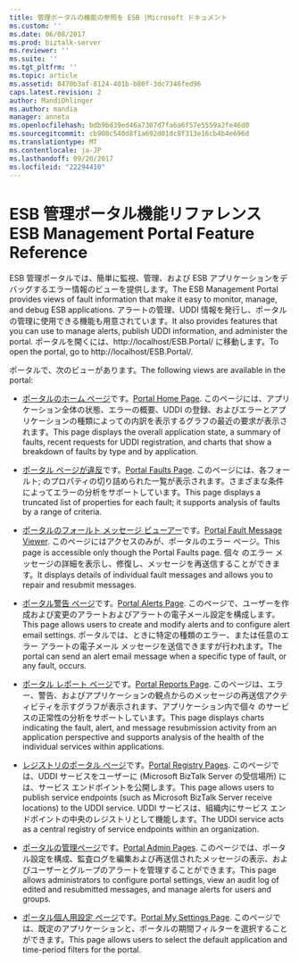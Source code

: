 ```yaml
---
title: 管理ポータルの機能の参照を ESB |Microsoft ドキュメント
ms.custom: ''
ms.date: 06/08/2017
ms.prod: biztalk-server
ms.reviewer: ''
ms.suite: ''
ms.tgt_pltfrm: ''
ms.topic: article
ms.assetid: 8470b3af-8124-401b-b80f-3dc7346fed96
caps.latest.revision: 2
author: MandiOhlinger
ms.author: mandia
manager: anneta
ms.openlocfilehash: bdb9bd39ed46a7307d7fa6a6f57e5559a2fe46d0
ms.sourcegitcommit: cb908c540d8f1a692d01dc8f313e16cb4b4e696d
ms.translationtype: MT
ms.contentlocale: ja-JP
ms.lasthandoff: 09/20/2017
ms.locfileid: "22294410"
---
```

# <a name="esb-management-portal-feature-reference"></a><span data-ttu-id="a6c9a-102">ESB 管理ポータル機能リファレンス</span><span class="sxs-lookup"><span data-stu-id="a6c9a-102">ESB Management Portal Feature Reference</span></span>
<span data-ttu-id="a6c9a-103">ESB 管理ポータルでは、簡単に監視、管理、および ESB アプリケーションをデバッグするエラー情報のビューを提供します。</span><span class="sxs-lookup"><span data-stu-id="a6c9a-103">The ESB Management Portal provides views of fault information that make it easy to monitor, manage, and debug ESB applications.</span></span> <span data-ttu-id="a6c9a-104">アラートの管理、UDDI 情報を発行し、ポータルの管理に使用できる機能も用意されています。</span><span class="sxs-lookup"><span data-stu-id="a6c9a-104">It also provides features that you can use to manage alerts, publish UDDI information, and administer the portal.</span></span> <span data-ttu-id="a6c9a-105">ポータルを開くには、http://localhost/ESB.Portal/ に移動します。</span><span class="sxs-lookup"><span data-stu-id="a6c9a-105">To open the portal, go to http://localhost/ESB.Portal/.</span></span>  
  
 <span data-ttu-id="a6c9a-106">ポータルで、次のビューがあります。</span><span class="sxs-lookup"><span data-stu-id="a6c9a-106">The following views are available in the portal:</span></span>  
  
-   <span data-ttu-id="a6c9a-107">[ポータルのホーム ページ](../esb-toolkit/portal-home-page.md)です。</span><span class="sxs-lookup"><span data-stu-id="a6c9a-107">[Portal Home Page](../esb-toolkit/portal-home-page.md).</span></span> <span data-ttu-id="a6c9a-108">このページには、アプリケーション全体の状態、エラーの概要、UDDI の登録、およびエラーとアプリケーションの種類によっての内訳を表示するグラフの最近の要求が表示されます。</span><span class="sxs-lookup"><span data-stu-id="a6c9a-108">This page displays the overall application state, a summary of faults, recent requests for UDDI registration, and charts that show a breakdown of faults by type and by application.</span></span>  
  
-   <span data-ttu-id="a6c9a-109">[ポータル ページが違反](../esb-toolkit/portal-faults-page.md)です。</span><span class="sxs-lookup"><span data-stu-id="a6c9a-109">[Portal Faults Page](../esb-toolkit/portal-faults-page.md).</span></span> <span data-ttu-id="a6c9a-110">このページには、各フォールト; のプロパティの切り詰められた一覧が表示されます。さまざまな条件によってエラーの分析をサポートしています。</span><span class="sxs-lookup"><span data-stu-id="a6c9a-110">This page displays a truncated list of properties for each fault; it supports analysis of faults by a range of criteria.</span></span>  
  
-   <span data-ttu-id="a6c9a-111">[ポータルのフォールト メッセージ ビューアー](../esb-toolkit/portal-fault-message-viewer.md)です。</span><span class="sxs-lookup"><span data-stu-id="a6c9a-111">[Portal Fault Message Viewer](../esb-toolkit/portal-fault-message-viewer.md).</span></span> <span data-ttu-id="a6c9a-112">このページにはアクセスのみが、ポータルのエラー ページ。</span><span class="sxs-lookup"><span data-stu-id="a6c9a-112">This page is accessible only though the Portal Faults page.</span></span> <span data-ttu-id="a6c9a-113">個々 のエラー メッセージの詳細を表示し、修復し、メッセージを再送信することができます。</span><span class="sxs-lookup"><span data-stu-id="a6c9a-113">It displays details of individual fault messages and allows you to repair and resubmit messages.</span></span>  
  
-   <span data-ttu-id="a6c9a-114">[ポータル警告 ページ](../esb-toolkit/portal-alerts-page.md)です。</span><span class="sxs-lookup"><span data-stu-id="a6c9a-114">[Portal Alerts Page](../esb-toolkit/portal-alerts-page.md).</span></span> <span data-ttu-id="a6c9a-115">このページで、ユーザーを作成および変更のアラートおよびアラートの電子メール設定を構成します。</span><span class="sxs-lookup"><span data-stu-id="a6c9a-115">This page allows users to create and modify alerts and to configure alert email settings.</span></span> <span data-ttu-id="a6c9a-116">ポータルでは、ときに特定の種類のエラー、または任意のエラー アラートの電子メール メッセージを送信できますが行われます。</span><span class="sxs-lookup"><span data-stu-id="a6c9a-116">The portal can send an alert email message when a specific type of fault, or any fault, occurs.</span></span>  
  
-   <span data-ttu-id="a6c9a-117">[ポータル レポート ページ](../esb-toolkit/portal-reports-page.md)です。</span><span class="sxs-lookup"><span data-stu-id="a6c9a-117">[Portal Reports Page](../esb-toolkit/portal-reports-page.md).</span></span> <span data-ttu-id="a6c9a-118">このページは、エラー、警告、およびアプリケーションの観点からのメッセージの再送信アクティビティを示すグラフが表示されます、アプリケーション内で個々 のサービスの正常性の分析をサポートしています。</span><span class="sxs-lookup"><span data-stu-id="a6c9a-118">This page displays charts indicating the fault, alert, and message resubmission activity from an application perspective and supports analysis of the health of the individual services within applications.</span></span>  
  
-   <span data-ttu-id="a6c9a-119">[レジストリのポータル ページ](../esb-toolkit/portal-registry-pages.md)です。</span><span class="sxs-lookup"><span data-stu-id="a6c9a-119">[Portal Registry Pages](../esb-toolkit/portal-registry-pages.md).</span></span> <span data-ttu-id="a6c9a-120">このページでは、UDDI サービスをユーザーに (Microsoft BizTalk Server の受信場所) には、サービス エンドポイントを公開します。</span><span class="sxs-lookup"><span data-stu-id="a6c9a-120">This page allows users to publish service endpoints (such as Microsoft BizTalk Server receive locations) to the UDDI service.</span></span> <span data-ttu-id="a6c9a-121">UDDI サービスは、組織内にサービス エンドポイントの中央のレジストリとして機能します。</span><span class="sxs-lookup"><span data-stu-id="a6c9a-121">The UDDI service acts as a central registry of service endpoints within an organization.</span></span>  
  
-   <span data-ttu-id="a6c9a-122">[ポータルの管理ページ](../esb-toolkit/portal-admin-pages.md)です。</span><span class="sxs-lookup"><span data-stu-id="a6c9a-122">[Portal Admin Pages](../esb-toolkit/portal-admin-pages.md).</span></span> <span data-ttu-id="a6c9a-123">このページでは、ポータル設定を構成、監査ログを編集および再送信されたメッセージの表示、およびユーザーとグループのアラートを管理することができます。</span><span class="sxs-lookup"><span data-stu-id="a6c9a-123">This page allows administrators to configure portal settings, view an audit log of edited and resubmitted messages, and manage alerts for users and groups.</span></span>  
  
-   <span data-ttu-id="a6c9a-124">[ポータル個人用設定 ページ](../esb-toolkit/portal-my-settings-page.md)です。</span><span class="sxs-lookup"><span data-stu-id="a6c9a-124">[Portal My Settings Page](../esb-toolkit/portal-my-settings-page.md).</span></span> <span data-ttu-id="a6c9a-125">このページでは、既定のアプリケーションと、ポータルの期間フィルターを選択することができます。</span><span class="sxs-lookup"><span data-stu-id="a6c9a-125">This page allows users to select the default application and time-period filters for the portal.</span></span>